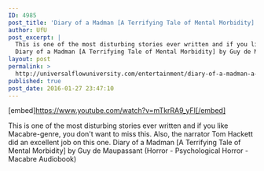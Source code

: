 ```yaml
---
ID: 4985
post_title: 'Diary of a Madman [A Terrifying Tale of Mental Morbidity] (Horror Audiobook)'
author: UfU
post_excerpt: |
  This is one of the most disturbing stories ever written and if you like Macabre-genre, you don't want to miss this. Also, the narrator Tom Hackett did an excellent job on this one.
  Diary of a Madman [A Terrifying Tale of Mental Morbidity] by Guy de Maupassant (Horror - Psychological Horror - Macabre Audiobook)
layout: post
permalink: >
  http://universalflowuniversity.com/entertainment/diary-of-a-madman-a-terrifying-tale-of-mental-morbidity-horror-audiobook/
published: true
post_date: 2016-01-27 23:47:10
---
```

[embed]https://www.youtube.com/watch?v=mTkrRA9_yFI[/embed]<br>
<p>This is one of the most disturbing stories ever written and if you like Macabre-genre, you don't want to miss this. Also, the narrator Tom Hackett did an excellent job on this one.
Diary of a Madman [A Terrifying Tale of Mental Morbidity] by Guy de Maupassant (Horror - Psychological Horror - Macabre Audiobook)</p>